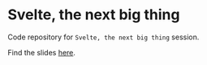 # Svelte, the next big thing

Code repository for `Svelte, the next big thing` session.

Find the slides [here](https://docs.google.com/presentation/d/1Ej5nEt4WyVhCQWzmVVQqvNZuc25Z1jBPRBzSfE8cDSk/edit?usp=sharing).
